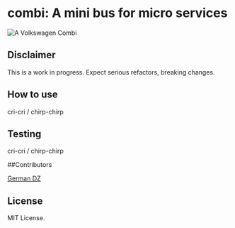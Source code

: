 combi: A mini bus for micro services
====================================

![A Volkswagen Combi](http://upload.wikimedia.org/wikipedia/commons/thumb/a/af/Volkswagen-rapunzel.jpg/640px-Volkswagen-rapunzel.jpg)

## Disclaimer

This is a work in progress. Expect serious refactors, breaking changes.

## How to use

cri-cri / chirp-chirp

## Testing

cri-cri / chirp-chirp

##Contributors

[German DZ](https://twitter.com/GermanDZ)

## License

MIT License.
